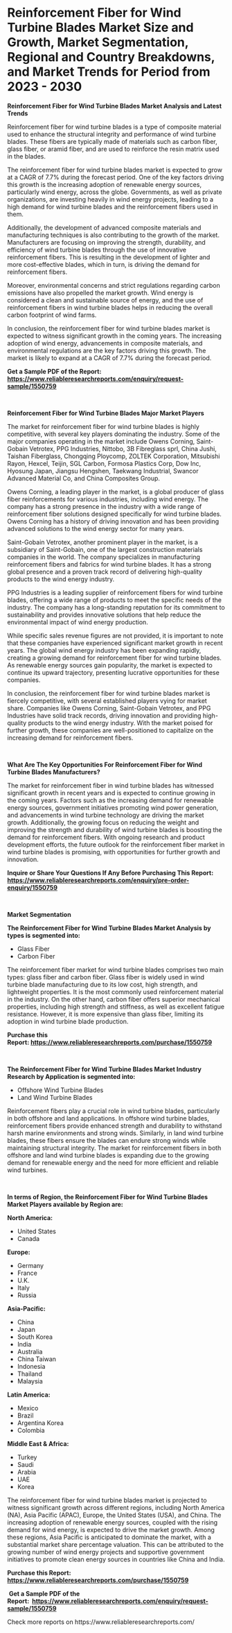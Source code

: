 <p><h1>Reinforcement Fiber for Wind Turbine Blades Market Size and Growth, Market Segmentation, Regional and Country Breakdowns, and Market Trends for Period from 2023 -  2030</h1></p><p><strong>Reinforcement Fiber for Wind Turbine Blades Market Analysis and Latest Trends</strong></p>
<p><p>Reinforcement fiber for wind turbine blades is a type of composite material used to enhance the structural integrity and performance of wind turbine blades. These fibers are typically made of materials such as carbon fiber, glass fiber, or aramid fiber, and are used to reinforce the resin matrix used in the blades.</p><p>The reinforcement fiber for wind turbine blades market is expected to grow at a CAGR of 7.7% during the forecast period. One of the key factors driving this growth is the increasing adoption of renewable energy sources, particularly wind energy, across the globe. Governments, as well as private organizations, are investing heavily in wind energy projects, leading to a high demand for wind turbine blades and the reinforcement fibers used in them.</p><p>Additionally, the development of advanced composite materials and manufacturing techniques is also contributing to the growth of the market. Manufacturers are focusing on improving the strength, durability, and efficiency of wind turbine blades through the use of innovative reinforcement fibers. This is resulting in the development of lighter and more cost-effective blades, which in turn, is driving the demand for reinforcement fibers.</p><p>Moreover, environmental concerns and strict regulations regarding carbon emissions have also propelled the market growth. Wind energy is considered a clean and sustainable source of energy, and the use of reinforcement fibers in wind turbine blades helps in reducing the overall carbon footprint of wind farms.</p><p>In conclusion, the reinforcement fiber for wind turbine blades market is expected to witness significant growth in the coming years. The increasing adoption of wind energy, advancements in composite materials, and environmental regulations are the key factors driving this growth. The market is likely to expand at a CAGR of 7.7% during the forecast period.</p></p>
<p><strong>Get a Sample PDF of the Report:&nbsp; <a href="https://www.reliableresearchreports.com/enquiry/request-sample/1550759">https://www.reliableresearchreports.com/enquiry/request-sample/1550759</a></strong></p>
<p>&nbsp;</p>
<p><strong>Reinforcement Fiber for Wind Turbine Blades Major Market Players</strong></p>
<p><p>The market for reinforcement fiber for wind turbine blades is highly competitive, with several key players dominating the industry. Some of the major companies operating in the market include Owens Corning, Saint-Gobain Vetrotex, PPG Industries, Nittobo, 3B Fibreglass sprl, China Jushi, Taishan Fiberglass, Chongqing Ploycomp, ZOLTEK Corporation, Mitsubishi Rayon, Hexcel, Teijin, SGL Carbon, Formosa Plastics Corp, Dow Inc, Hyosung Japan, Jiangsu Hengshen, Taekwang Industrial, Swancor Advanced Material Co, and China Composites Group.</p><p>Owens Corning, a leading player in the market, is a global producer of glass fiber reinforcements for various industries, including wind energy. The company has a strong presence in the industry with a wide range of reinforcement fiber solutions designed specifically for wind turbine blades. Owens Corning has a history of driving innovation and has been providing advanced solutions to the wind energy sector for many years.</p><p>Saint-Gobain Vetrotex, another prominent player in the market, is a subsidiary of Saint-Gobain, one of the largest construction materials companies in the world. The company specializes in manufacturing reinforcement fibers and fabrics for wind turbine blades. It has a strong global presence and a proven track record of delivering high-quality products to the wind energy industry.</p><p>PPG Industries is a leading supplier of reinforcement fibers for wind turbine blades, offering a wide range of products to meet the specific needs of the industry. The company has a long-standing reputation for its commitment to sustainability and provides innovative solutions that help reduce the environmental impact of wind energy production.</p><p>While specific sales revenue figures are not provided, it is important to note that these companies have experienced significant market growth in recent years. The global wind energy industry has been expanding rapidly, creating a growing demand for reinforcement fiber for wind turbine blades. As renewable energy sources gain popularity, the market is expected to continue its upward trajectory, presenting lucrative opportunities for these companies.</p><p>In conclusion, the reinforcement fiber for wind turbine blades market is fiercely competitive, with several established players vying for market share. Companies like Owens Corning, Saint-Gobain Vetrotex, and PPG Industries have solid track records, driving innovation and providing high-quality products to the wind energy industry. With the market poised for further growth, these companies are well-positioned to capitalize on the increasing demand for reinforcement fibers.</p></p>
<p>&nbsp;</p>
<p><strong>What Are The Key Opportunities For Reinforcement Fiber for Wind Turbine Blades Manufacturers?</strong></p>
<p><p>The market for reinforcement fiber in wind turbine blades has witnessed significant growth in recent years and is expected to continue growing in the coming years. Factors such as the increasing demand for renewable energy sources, government initiatives promoting wind power generation, and advancements in wind turbine technology are driving the market growth. Additionally, the growing focus on reducing the weight and improving the strength and durability of wind turbine blades is boosting the demand for reinforcement fibers. With ongoing research and product development efforts, the future outlook for the reinforcement fiber market in wind turbine blades is promising, with opportunities for further growth and innovation.</p></p>
<p><strong>Inquire or Share Your Questions If Any Before Purchasing This Report: <a href="https://www.reliableresearchreports.com/enquiry/pre-order-enquiry/1550759">https://www.reliableresearchreports.com/enquiry/pre-order-enquiry/1550759</a></strong></p>
<p>&nbsp;</p>
<p><strong>Market Segmentation</strong></p>
<p><strong>The Reinforcement Fiber for Wind Turbine Blades Market Analysis by types is segmented into:</strong></p>
<p><ul><li>Glass Fiber</li><li>Carbon Fiber</li></ul></p>
<p><p>The reinforcement fiber market for wind turbine blades comprises two main types: glass fiber and carbon fiber. Glass fiber is widely used in wind turbine blade manufacturing due to its low cost, high strength, and lightweight properties. It is the most commonly used reinforcement material in the industry. On the other hand, carbon fiber offers superior mechanical properties, including high strength and stiffness, as well as excellent fatigue resistance. However, it is more expensive than glass fiber, limiting its adoption in wind turbine blade production.</p></p>
<p><strong>Purchase this Report:&nbsp;<a href="https://www.reliableresearchreports.com/purchase/1550759">https://www.reliableresearchreports.com/purchase/1550759</a></strong></p>
<p>&nbsp;</p>
<p><strong>The Reinforcement Fiber for Wind Turbine Blades Market Industry Research by Application is segmented into:</strong></p>
<p><ul><li>Offshore Wind Turbine Blades</li><li>Land Wind Turbine Blades</li></ul></p>
<p><p>Reinforcement fibers play a crucial role in wind turbine blades, particularly in both offshore and land applications. In offshore wind turbine blades, reinforcement fibers provide enhanced strength and durability to withstand harsh marine environments and strong winds. Similarly, in land wind turbine blades, these fibers ensure the blades can endure strong winds while maintaining structural integrity. The market for reinforcement fibers in both offshore and land wind turbine blades is expanding due to the growing demand for renewable energy and the need for more efficient and reliable wind turbines.</p></p>
<p>&nbsp;</p>
<p><strong>In terms of Region, the Reinforcement Fiber for Wind Turbine Blades Market Players available by Region are:</strong></p>
<p>
    <p> <strong> North America: </strong>
        <ul>
            <li>United States</li>
            <li>Canada</li>
        </ul>
        </p> 
    <p> <strong> Europe: </strong>
        <ul>
            <li>Germany</li>
            <li>France</li>
            <li>U.K.</li>
            <li>Italy</li>
            <li>Russia</li>
        </ul>
        </p> 
    <p> <strong> Asia-Pacific: </strong>
        <ul>
            <li>China</li>
            <li>Japan</li>
            <li>South Korea</li>
            <li>India</li>
            <li>Australia</li>
            <li>China Taiwan</li>
            <li>Indonesia</li>
            <li>Thailand</li>
            <li>Malaysia</li>
        </ul>
        </p> 
    <p> <strong> Latin America: </strong>
        <ul>
            <li>Mexico</li>
            <li>Brazil</li>
            <li>Argentina Korea</li>
            <li>Colombia</li>
        </ul>
        </p> 
    <p> <strong> Middle East & Africa: </strong>
        <ul>
            <li>Turkey</li>
            <li>Saudi</li>
            <li>Arabia</li>
            <li>UAE</li>
            <li>Korea</li>
        </ul>
    </p>
    </p>
<p><p>The reinforcement fiber for wind turbine blades market is projected to witness significant growth across different regions, including North America (NA), Asia Pacific (APAC), Europe, the United States (USA), and China. The increasing adoption of renewable energy sources, coupled with the rising demand for wind energy, is expected to drive the market growth. Among these regions, Asia Pacific is anticipated to dominate the market, with a substantial market share percentage valuation. This can be attributed to the growing number of wind energy projects and supportive government initiatives to promote clean energy sources in countries like China and India.</p></p>
<p><strong>Purchase this Report: <a href="https://www.reliableresearchreports.com/purchase/1550759">https://www.reliableresearchreports.com/purchase/1550759</a></strong></p>
<p>&nbsp;<strong>Get a Sample PDF of the Report:&nbsp;&nbsp;<a href="https://www.reliableresearchreports.com/enquiry/request-sample/1550759">https://www.reliableresearchreports.com/enquiry/request-sample/1550759</a></strong></p>
<p><strong></strong></p>
<p>Check more reports on https://www.reliableresearchreports.com/</p>